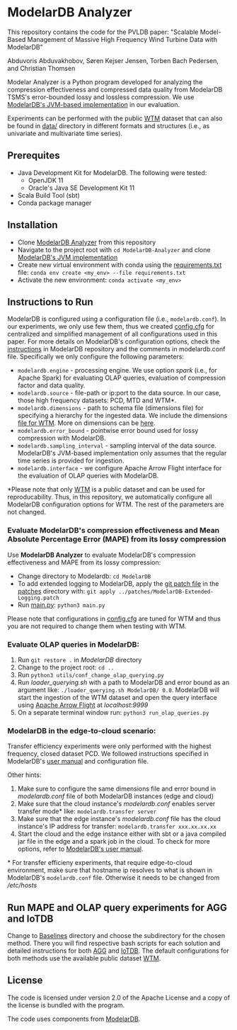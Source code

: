 # ModelarDB Analyzer
This repository contains the code for the PVLDB paper: "Scalable Model-Based Management of Massive High Frequency Wind Turbine Data with ModelarDB"

Abduvoris Abduvakhobov, Søren Kejser Jensen, Torben Bach Pedersen, and Christian Thomsen 

Modelar Analyzer is a Python program developed for analyzing the compression effectiveness and compressed data quality from ModelarDB TSMS's error-bounded lossy and lossless compression. We use [ModelarDB's JVM-based implementation](https://github.com/modelardata/modelardb) in our evaluation.

Experiments can be performed with the public [WTM](https://github.com/cmcuza/EvalImpLSTS/tree/main/data/raw/Wind) dataset that can also be found in [data/](https://github.com/aabduvakhobov/ModelarDB-Analyzer/tree/main/data) directory in different formats and structures (i.e., as univariate and multivariate time series).


## Prerequites
- Java Development Kit for ModelarDB. The following were tested:
  -  OpenJDK 11 
  -  Oracle's Java SE Development Kit 11
- Scala Build Tool (sbt)
- Conda package manager

## Installation
- Clone [ModelarDB Analyzer](https://github.com/aabduvakhobov/ModelarDB-Analyzer.git) from this repository
- Navigate to the project root with `cd ModelarDB-Analyzer` and clone [ModelarDB's JVM implementation](https://github.com/modelardata/modelardb)
- Create new virtual environment with conda using the [requirements.txt](https://github.com/aabduvakhobov/ModelarDB-Analyzer/blob/main/requirements.txt) file: `conda env create <my_env> --file requirements.txt`
- Activate the new environment: `conda activate <my_env>`


## Instructions to Run
ModelarDB is configured using a configuration file (i.e., `modelardb.conf`). In our experiments, we only use few them, thus we created [config.cfg](https://github.com/aabduvakhobov/ModelarDB-Analyzer/blob/main/config.cfg) for centralized and simplified management of all configurations used in this paper. For more details on ModelarDB's configuration options, check the [instructions](https://github.com/ModelarData/ModelarDB/blob/main/docs/index.md#config) in ModelarDB repository and the comments in modelardb.conf file. Specifically we only configure the following parameters:
- `modelardb.engine` - processing engine. We use option *spark* (i.e., for Apache Spark) for evaluating OLAP queries, evaluation of compression factor and data quality. 
- `modelardb.source` - file-path or ip:port to the data source. In our case, those high frequency datasets: PCD, MTD and WTM*.
- `modelardb.dimensions` - path to schema file (dimensions file) for specifying a hierarchy for the ingested data. We include the dimensions [file for WTM](https://github.com/aabduvakhobov/ModelarDB-Analyzer/tree/main/data/ModelarDB_dimension_files). More on dimensions can be [here](https://github.com/ModelarData/ModelarDB/blob/main/docs/index.md#troubleshooting).
- `modelardb.error_bound` - pointwise error bound used for lossy compression with ModelarDB.
- `modelardb.sampling_interval` - sampling interval of the data source. ModelarDB's JVM-based implementation only assumes that the regular time series is provided for ingestion.
- `modelardb.interface` - we configure Apache Arrow Flight interface for the evaluation of OLAP queries with ModelarDB.

*Please note that only [WTM](https://github.com/aabduvakhobov/ModelarDB-Analyzer/tree/main/data) is a public dataset and can be used for reproducability. Thus, in this repository, we automatically configure all ModelarDB configuration options for WTM. The rest of the parameters are not changed.


### Evaluate ModelarDB's compression effectiveness and Mean Absolute Percentage Error (MAPE) from its lossy compression

Use **ModelarDB Analyzer** to evaluate ModelarDB's compression effectiveness and MAPE from its lossy compression:
- Change directory to Modelardb: `cd ModelarDB`
- To add extended logging to ModelarDB, apply the [git patch file](https://github.com/aabduvakhobov/ModelarDB-Analyzer/blob/main/patches/ModelarDB-Extended-Logging.patch) in the [patches](https://github.com/aabduvakhobov/ModelarDB-Analyzer/tree/main/patches) directory with: `git apply ../patches/ModelarDB-Extended-Logging.patch`
- Run [main.py](https://github.com/aabduvakhobov/ModelarDB-Analyzer/blob/main/main.py): `python3 main.py`

Please note that configurations in [config.cfg](https://github.com/aabduvakhobov/ModelarDB-Analyzer/blob/main/config.cfg) are tuned for WTM and thus you are not required to change them when testing with WTM.


### Evaluate OLAP queries in ModelarDB:
  1. Run `git restore .` in *ModelarDB* directory
  2. Change to the project root: `cd ..`
  2. Run `python3 utils/conf_change_olap_querying.py`
  3. Run *loader_querying.sh* with a path to ModelarDB and error bound as an argument like: `./loader_querying.sh ModelarDB/ 0.0`. ModelarDB will start the ingestion of the WTM dataset and open the query interface using [Apache Arrow Flight](https://arrow.apache.org/blog/2019/10/13/introducing-arrow-flight/) at *localhost:9999*
  4. On a separate terminal window run: `python3 run_olap_queries.py`

### ModelarDB in the edge-to-cloud scenario: 
  Transfer efficiency experiments were only performed with the highest frequency, closed dataset PCD. We followed instructions specified in ModelarDB's [user manual](https://github.com/ModelarData/ModelarDB/blob/main/docs/index.md#user-manual) and configuration file.

Other hints:

1. Make sure to configure the same dimensions file and error bound in *modelardb.conf* file of both ModelarDB instances (edge and cloud)
2. Make sure that the cloud instance's *modelardb.conf* enables server transfer mode* like: `modelardb.transfer server`
4. Make sure that the edge instance's *modelardb.conf* file has the cloud instance's IP address for transfer: `modelardb.transfer xxx.xx.xx.xx`
5. Start the cloud and the edge instance either with sbt or a java compiled jar file in the edge and a spark job in the cloud. To check for more options, refer to [ModelarDB's user manual](https://github.com/ModelarData/ModelarDB/blob/main/docs/index.md#install).


\* For transfer efficieny experiments, that require edge-to-cloud environment, make sure that hostname ip resolves to what is shown in ModelarDB's `modelardb.conf` file. Otherwise it needs to be changed from */etc/hosts*

## Run MAPE and OLAP query experiments for __AGG__ and __IoTDB__
Change to [Baselines](https://github.com/aabduvakhobov/ModelarDB-Analyzer/tree/main/Baselines) directory and choose the subdirectory for the chosen method. There you will find respective bash scripts for each solution and detailed instructions for both [AGG](https://github.com/aabduvakhobov/ModelarDB-Analyzer/blob/main/Baselines/AGG-Experiments/README.md) and [IoTDB](https://github.com/aabduvakhobov/ModelarDB-Analyzer/blob/main/Baselines/IoTDB-experiments/README.md). The default configurations for both methods use the available public dataset [WTM](https://github.com/aabduvakhobov/ModelarDB-Analyzer/tree/main/data).

## License
The code is licensed under version 2.0 of the Apache License and a copy of the license is bundled with the program.

The code uses components from [ModelarDB](https://github.com/ModelarData/ModelarDB).